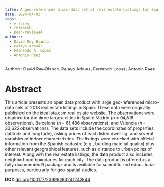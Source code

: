 ```yaml
---
title: A geo-referenced micro-data set of real estate listings for Spain’s three largest cities
date: 2024-04-03
tags:
  - writing
  - research
  - peer-reviewed
authors:
  - David Rey Blanco
  - Pelayo Arbués
  - Fernando A. López
  - Antonio Páez
---
```


Authors: David Rey-Blanco, Pelayo Arbues, Fernando Lopez, Antonio Paez

# Abstract

This article presents an open data product with large geo-referenced micro-data sets of 2018 real estate listings in Spain. These data were originally published on the [idealista.com](https://idealista.com/) real estate website. The observations were obtained for the three largest cities in Spain: Madrid (_n_ = 94,815 observations), Barcelona (_n_ = 61,486 observations), and Valencia (_n_ = 33,622 observations). The data sets include the coordinates of properties (latitude and longitude), asking prices of each listed dwelling, and several variables of indoor characteristics. The listings were enriched with official information from the Spanish cadastre (e.g., building material quality) plus other relevant geographical features, such as distance to urban points of interest. Along with the real estate listings, the data product also includes neighborhood boundaries for each city. The data product is offered as a fully documented R package and is available for scientific and educational purposes, particularly for geo-spatial studies.

**DOI:** [doi.org/10.1177/23998083241242844](https://doi.org/10.1177/23998083241242844)
